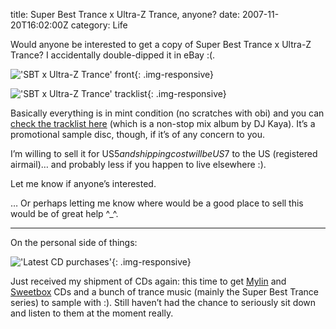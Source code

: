 title: Super Best Trance x Ultra-Z Trance, anyone?
date: 2007-11-20T16:02:00Z
category: Life

Would anyone be interested to get a copy of Super Best Trance x Ultra-Z Trance? I accidentally double-dipped it in eBay :(.

!['SBT x Ultra-Z Trance' front](http://img.photobucket.com/albums/v95/seh_hui/items/P20-11-07_2305.jpg){: .img-responsive}

!['SBT x Ultra-Z Trance' tracklist](http://img.photobucket.com/albums/v95/seh_hui/items/P20-11-07_2306.jpg){: .img-responsive}

Basically everything is in mint condition (no scratches with obi) and you can [check the tracklist here][tracks] (which is a non-stop mix album by DJ Kaya). It’s a promotional sample disc, though, if it’s of any concern to you.

I’m willing to sell it for US$5 and shipping cost will be US$7 to the US (registered airmail)… and probably less if you happen to live elsewhere :).

Let me know if anyone’s interested.

… Or perhaps letting me know where would be a good place to sell this would be of great help ^\_^.

---

On the personal side of things:

!['Latest CD purchases'](http://img.photobucket.com/albums/v95/seh_hui/albums/P20-11-07_2340.jpg){: .img-responsive}

Just received my shipment of CDs again: this time to get [Mylin][mylin] and [Sweetbox][sweetbox] CDs and a bunch of trance music (mainly the Super Best Trance series) to sample with :). Still haven’t had the chance to seriously sit down and listen to them at the moment really.

[tracks]: http://avexnet.jp/item/sbtra/disc/product/AVCD-17699.html
[mylin]: http://mylinmusic.com/
[sweetbox]: http://www.sweetbox.com/
